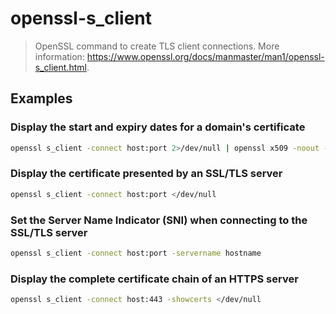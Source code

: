 # openssl-s_client

> OpenSSL command to create TLS client connections. More information: <https://www.openssl.org/docs/manmaster/man1/openssl-s_client.html>.

## Examples

### Display the start and expiry dates for a domain's certificate

```bash
openssl s_client -connect host:port 2>/dev/null | openssl x509 -noout -dates
```

### Display the certificate presented by an SSL/TLS server

```bash
openssl s_client -connect host:port </dev/null
```

### Set the Server Name Indicator (SNI) when connecting to the SSL/TLS server

```bash
openssl s_client -connect host:port -servername hostname
```

### Display the complete certificate chain of an HTTPS server

```bash
openssl s_client -connect host:443 -showcerts </dev/null
```
